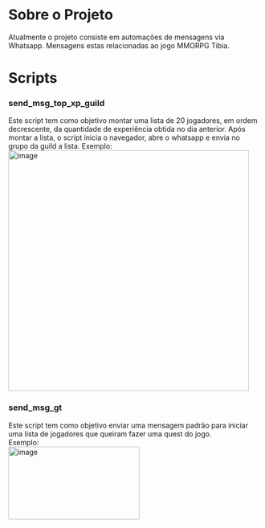 <h1>Sobre o Projeto</h1>

Atualmente o projeto consiste em automações de mensagens via Whatsapp. Mensagens estas relacionadas ao jogo MMORPG Tibia.

<h1>Scripts</h1>

<h3>send_msg_top_xp_guild</h3>

Este script tem como objetivo montar uma lista de 20 jogadores, em ordem decrescente, da quantidade de experiência obtida no dia anterior. Após montar a lista, o script inicia o navegador, abre o whatsapp e envia no grupo da guild a lista.
Exemplo:<br>
<img width="479" height="479" alt="image" src="https://github.com/user-attachments/assets/14dcade5-fd12-4d76-932b-164fe5878b35" />

<h3>send_msg_gt</h3>
Este script tem como objetivo enviar uma mensagem padrão para iniciar uma lista de jogadores que queiram fazer uma quest do jogo.<br>
Exemplo:<br>
<img width="261" height="145" alt="image" src="https://github.com/user-attachments/assets/a71ccc40-683f-4072-958e-5eed203dd013" />

